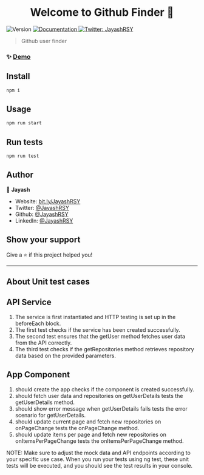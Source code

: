 <h1 align="center">Welcome to Github Finder 👋</h1>
<p>
  <img alt="Version" src="https://img.shields.io/badge/version-0.0.0-blue.svg?cacheSeconds=2592000" />
  <a href="doc.com" target="_blank">
    <img alt="Documentation" src="https://img.shields.io/badge/documentation-yes-brightgreen.svg" />
  </a>
  <a href="https://twitter.com/JayashRSY" target="_blank">
    <img alt="Twitter: JayashRSY" src="https://img.shields.io/twitter/follow/JayashRSY.svg?style=social" />
  </a>
</p>

> Github user finder

### ✨ [Demo](https://githubuserfinder.vercel.app/)

## Install

```sh
npm i
```

## Usage

```sh
npm run start
```

## Run tests

```sh
npm run test
```

## Author

👤 **Jayash**

* Website: [bit.ly/JayashRSY](https://bit.ly/JayashRSY)
* Twitter: [@JayashRSY](https://twitter.com/JayashRSY)
* Github: [@JayashRSY](https://github.com/JayashRSY)
* LinkedIn: [@JayashRSY](https://linkedin.com/in/JayashRSY)

## Show your support

Give a ⭐️ if this project helped you!

***

## About Unit test cases

## API Service

1. The service is first instantiated and HTTP testing is set up in the beforeEach block.
2. The first test checks if the service has been created successfully.
3. The second test ensures that the getUser method fetches user data from the API correctly.
4. The third test checks if the getRepositories method retrieves repository data based on the provided parameters.

## App Component

1. should create the app checks if the component is created successfully.
2. should fetch user data and repositories on getUserDetails tests the getUserDetails method.
3. should show error message when getUserDetails fails tests the error scenario for getUserDetails.
4. should update current page and fetch new repositories on onPageChange tests the onPageChange method.
5. should update items per page and fetch new repositories on onItemsPerPageChange tests the onItemsPerPageChange method.

NOTE: Make sure to adjust the mock data and API endpoints according to your specific use case. When you run your tests using ng test, these unit tests will be executed, and you should see the test results in your console.
